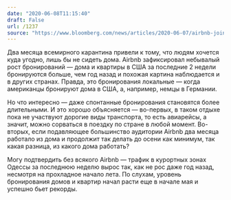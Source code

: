 ```yaml
---
date: "2020-06-08T11:15:40"
draft: False
url: /1237
source: "https://www.bloomberg.com/news/articles/2020-06-07/airbnb-joins-vacation-rental-sites-seeing-surge-in-summer-demand"
---
```


Два месяца всемирного карантина привели к тому, что людям хочется куда угодно, лишь бы не сидеть дома. Airbnb зафиксировал небывалый рост бронирований — дома и квартиры в США за последние 2 недели бронируются больше, чем год назад и похожая картина наблюдается и в других странах. Правда, это бронирования локальные — когда американцы бронируют дома в США, а, например, немцы в Германии. 

Но что интересно — даже спонтанные бронирования становятся более длительными. И это хорошо объясняется — во-первых, в таком отдыхе пока не участвуют дорогие виды транспорта, то есть авиарейсы, а значит, можно сорваться в поездку по стране в любой момент. Во-вторых, если подавляющее большинство аудитории Airbnb два месяца работало из дома и продолжит так делать до осени как минимум, так какая разница, из какого дома работать?

Могу подтвердить без всякого Airbnb — трафик в курортных зонах Одессы за последнюю неделю вырос так, как не рос даже год назад, несмотря на прохладное начало лета. По слухам, уровень бронирования домов и квартир начал расти еще в начале мая и успешно бьет рекорды.
